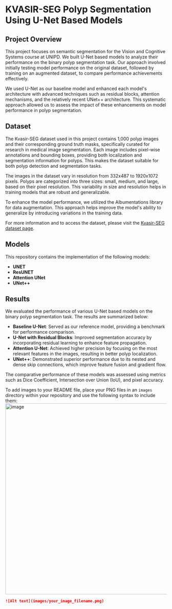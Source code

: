 # KVASIR-SEG Polyp Segmentation Using U-Net Based Models

## Project Overview
This project focuses on semantic segmentation for the Vision and Cognitive Systems course at UNIPD. We built U-Net based models to analyze their performance on the binary polyp segmentation task. Our approach involved initially testing model performance on the original dataset, followed by training on an augmented dataset, to compare performance achievements effectively. 

We used U-Net as our baseline model and enhanced each model's architecture with advanced techniques such as residual blocks, attention mechanisms, and the relatively recent UNet++ architecture. This systematic approach allowed us to assess the impact of these enhancements on model performance in polyp segmentation.


## Dataset
The Kvasir-SEG dataset used in this project contains 1,000 polyp images and their corresponding ground truth masks, specifically curated for research in medical image segmentation. Each image includes pixel-wise annotations and bounding boxes, providing both localization and segmentation information for polyps. This makes the dataset suitable for both polyp detection and segmentation tasks. 

The images in the dataset vary in resolution from 332x487 to 1920x1072 pixels. Polyps are categorized into three sizes: small, medium, and large, based on their pixel resolution. This variability in size and resolution helps in training models that are robust and generalizable.

To enhance the model performance, we utilized the Albumentations library for data augmentation. This approach helps improve the model's ability to generalize by introducing variations in the training data.

For more information and to access the dataset, please visit the [Kvasir-SEG dataset page](https://datasets.simula.no/kvasir/).


## Models
This repository contains the implementation of the following models:
- **UNET**
- **ResUNET**
- **Attention UNet**
- **UNet++**

## Results
We evaluated the performance of various U-Net based models on the binary polyp segmentation task. The results are summarized below:

- **Baseline U-Net**: Served as our reference model, providing a benchmark for performance comparison.
- **U-Net with Residual Blocks**: Improved segmentation accuracy by incorporating residual learning to enhance feature propagation.
- **Attention U-Net**: Achieved higher precision by focusing on the most relevant features in the images, resulting in better polyp localization.
- **UNet++**: Demonstrated superior performance due to its nested and dense skip connections, which improve feature fusion and gradient flow.

The comparative performance of these models was assessed using metrics such as Dice Coefficient, Intersection over Union (IoU), and pixel accuracy. 



To add images to your README file, place your PNG files in an `images` directory within your repository and use the following syntax to include them:
<img width="597" alt="image" src="https://github.com/user-attachments/assets/49ced31c-30ce-4999-b748-5fb1654e5fd9">

```markdown
![Alt text](images/your_image_filename.png)
